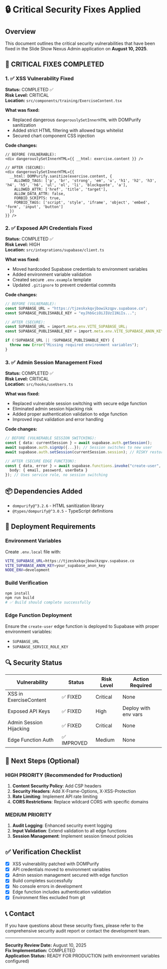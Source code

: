 # 🔒 Critical Security Fixes Applied

## Overview
This document outlines the critical security vulnerabilities that have been fixed in the Slide Show Nexus Admin application on **August 10, 2025**.

## 🚨 CRITICAL FIXES COMPLETED

### 1. ✅ XSS Vulnerability Fixed
**Status:** COMPLETED ✅  
**Risk Level:** CRITICAL  
**Location:** `src/components/training/ExerciseContent.tsx`

**What was fixed:**
- Replaced dangerous `dangerouslySetInnerHTML` with DOMPurify sanitization
- Added strict HTML filtering with allowed tags whitelist
- Secured chart component CSS injection

**Code changes:**
```tsx
// BEFORE (VULNERABLE):
<div dangerouslySetInnerHTML={{ __html: exercise.content }} />

// AFTER (SECURE):
<div dangerouslySetInnerHTML={{ 
  __html: DOMPurify.sanitize(exercise.content, {
    ALLOWED_TAGS: ['p', 'br', 'strong', 'em', 'u', 'h1', 'h2', 'h3', 'h4', 'h5', 'h6', 'ul', 'ol', 'li', 'blockquote', 'a'],
    ALLOWED_ATTR: ['href', 'title', 'target'],
    ALLOW_DATA_ATTR: false,
    FORBID_SCRIPTS: true,
    FORBID_TAGS: ['script', 'style', 'iframe', 'object', 'embed', 'form', 'input', 'button']
  })
}} />
```

### 2. ✅ Exposed API Credentials Fixed
**Status:** COMPLETED ✅  
**Risk Level:** HIGH  
**Location:** `src/integrations/supabase/client.ts`

**What was fixed:**
- Moved hardcoded Supabase credentials to environment variables
- Added environment variable validation
- Created secure `.env.example` template
- Updated `.gitignore` to prevent credential commits

**Code changes:**
```typescript
// BEFORE (VULNERABLE):
const SUPABASE_URL = "https://tjzeskxkqvjbowikzqpv.supabase.co";
const SUPABASE_PUBLISHABLE_KEY = "eyJhbGciOiJIUzI1NiIs...";

// AFTER (SECURE):
const SUPABASE_URL = import.meta.env.VITE_SUPABASE_URL;
const SUPABASE_PUBLISHABLE_KEY = import.meta.env.VITE_SUPABASE_ANON_KEY;

if (!SUPABASE_URL || !SUPABASE_PUBLISHABLE_KEY) {
  throw new Error("Missing required environment variables");
}
```

### 3. ✅ Admin Session Management Fixed
**Status:** COMPLETED ✅  
**Risk Level:** CRITICAL  
**Location:** `src/hooks/useUsers.ts`

**What was fixed:**
- Replaced vulnerable session switching with secure edge function
- Eliminated admin session hijacking risk
- Added proper authentication validation to edge function
- Improved input validation and error handling

**Code changes:**
```typescript
// BEFORE (VULNERABLE SESSION SWITCHING):
const { data: currentSession } = await supabase.auth.getSession();
await supabase.auth.signUp({...}); // Session switches to new user
await supabase.auth.setSession(currentSession.session); // RISKY restoration

// AFTER (SECURE EDGE FUNCTION):
const { data, error } = await supabase.functions.invoke("create-user", {
  body: { email, password, userData }
}); // Uses service role, no session switching
```

## 📦 Dependencies Added
- `dompurify@^3.2.6` - HTML sanitization library
- `@types/dompurify@^3.0.5` - TypeScript definitions

## 🚀 Deployment Requirements

### Environment Variables
Create `.env.local` file with:
```bash
VITE_SUPABASE_URL=https://tjzeskxkqvjbowikzqpv.supabase.co
VITE_SUPABASE_ANON_KEY=your_supabase_anon_key
NODE_ENV=development
```

### Build Verification
```bash
npm install
npm run build
# ✅ Build should complete successfully
```

### Edge Function Deployment
Ensure the `create-user` edge function is deployed to Supabase with proper environment variables:
- `SUPABASE_URL`
- `SUPABASE_SERVICE_ROLE_KEY`

## 🔍 Security Status

| Vulnerability | Status | Risk Level | Action Required |
|---------------|--------|------------|-----------------|
| XSS in ExerciseContent | ✅ FIXED | Critical | None |
| Exposed API Keys | ✅ FIXED | High | Deploy with env vars |
| Admin Session Hijacking | ✅ FIXED | Critical | None |
| Edge Function Auth | ✅ IMPROVED | Medium | None |

## 🎯 Next Steps (Optional)

### HIGH PRIORITY (Recommended for Production)
1. **Content Security Policy**: Add CSP headers
2. **Security Headers**: Add X-Frame-Options, X-XSS-Protection
3. **Rate Limiting**: Implement API rate limiting
4. **CORS Restrictions**: Replace wildcard CORS with specific domains

### MEDIUM PRIORITY
1. **Audit Logging**: Enhanced security event logging
2. **Input Validation**: Extend validation to all edge functions
3. **Session Management**: Implement session timeout policies

## ✅ Verification Checklist

- [x] XSS vulnerability patched with DOMPurify
- [x] API credentials moved to environment variables
- [x] Admin session management secured with edge function
- [x] Build completes successfully
- [x] No console errors in development
- [x] Edge function includes authentication validation
- [x] Environment files excluded from git

## 📞 Contact

If you have questions about these security fixes, please refer to the comprehensive security audit report or contact the development team.

---

**Security Review Date:** August 10, 2025  
**Fix Implementation:** COMPLETED  
**Application Status:** READY FOR PRODUCTION (with environment variables configured)